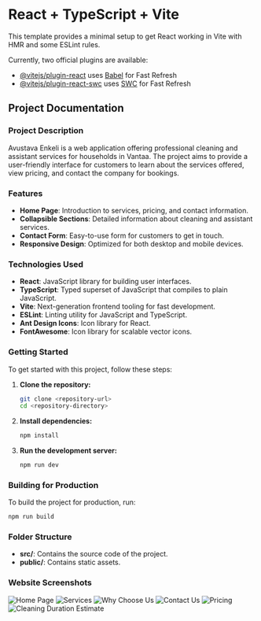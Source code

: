 # React + TypeScript + Vite

This template provides a minimal setup to get React working in Vite with HMR and some ESLint rules.

Currently, two official plugins are available:

- [@vitejs/plugin-react](https://github.com/vitejs/vite-plugin-react/blob/main/packages/plugin-react/README.md) uses [Babel](https://babeljs.io/) for Fast Refresh
- [@vitejs/plugin-react-swc](https://github.com/vitejs/vite-plugin-react-swc) uses [SWC](https://swc.rs/) for Fast Refresh

## Project Documentation

### Project Description

Avustava Enkeli is a web application offering professional cleaning and assistant services for households in Vantaa. The project aims to provide a user-friendly interface for customers to learn about the services offered, view pricing, and contact the company for bookings.

### Features

- **Home Page**: Introduction to services, pricing, and contact information.
- **Collapsible Sections**: Detailed information about cleaning and assistant services.
- **Contact Form**: Easy-to-use form for customers to get in touch.
- **Responsive Design**: Optimized for both desktop and mobile devices.

### Technologies Used

- **React**: JavaScript library for building user interfaces.
- **TypeScript**: Typed superset of JavaScript that compiles to plain JavaScript.
- **Vite**: Next-generation frontend tooling for fast development.
- **ESLint**: Linting utility for JavaScript and TypeScript.
- **Ant Design Icons**: Icon library for React.
- **FontAwesome**: Icon library for scalable vector icons.

### Getting Started

To get started with this project, follow these steps:

1. **Clone the repository:**
   ```sh
   git clone <repository-url>
   cd <repository-directory>
   ```

2. **Install dependencies:**
   ```sh
   npm install
   ```

3. **Run the development server:**
   ```sh
   npm run dev
   ```

### Building for Production

To build the project for production, run:
```sh
npm run build
```

### Folder Structure

- **src/**: Contains the source code of the project.
- **public/**: Contains static assets.

### Website Screenshots

![Home Page](./screenshots/home-page.png)
![Services](./screenshots/services.png)
![Why Choose Us](./screenshots/why-choose-us.png)
![Contact Us](./screenshots/contact-form.png)
![Pricing](./screenshots/pricing.png)
![Cleaning Duration Estimate](./screenshots/hours.png)

